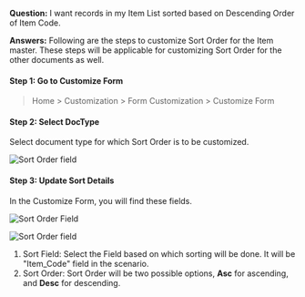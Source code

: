 **Question:** I want records in my Item List sorted based on Descending Order of Item Code.

**Answers:** Following are the steps to customize Sort Order for the Item master. These steps will be applicable for customizing Sort Order for the other documents as well.

#### Step 1: Go to Customize Form

> Home > Customization > Form Customization > Customize Form

#### Step 2: Select DocType

Select document type for which Sort Order is to be customized.

![Sort Order field](https://docs.erpnext.com/files/customize-sorting-order-2.png)

#### Step 3: Update Sort Details

In the Customize Form, you will find these fields.

![Sort Order Field](https://docs.erpnext.com/docs/v14/user/manual/en/customize-erpnext/articles/%7B%7Bdocs_base_url%7D%7D//assets/img/customize/customize-sort-field.png)

![Sort Order field](https://docs.erpnext.com/files/customize-sorting-order-1.png)

1.  Sort Field: Select the Field based on which sorting will be done. It will be "Item\_Code" field in the scenario.
2.  Sort Order: Sort Order will be two possible options, **Asc** for ascending, and **Desc** for descending.